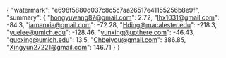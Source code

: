 {
    "watermark": "e698f5880d037c8c5c7aa26517e41155256b8e9f", 
    "summary": {
        "hongyuwang87@gmail.com": 2.72, 
        "lhx1031@gmail.com": -84.3, 
        "iamanxia@gmail.com": -72.28, 
        "Hding@macalester.edu": -218.3, 
        "yuelee@umich.edu": -128.46, 
        "yunxing@upthere.com": -46.43, 
        "guoxing@umich.edu": 13.5, 
        "Chbeiyou@gmail.com": 386.85, 
        "Xingyun27221@gmail.com": 146.71
    }
}